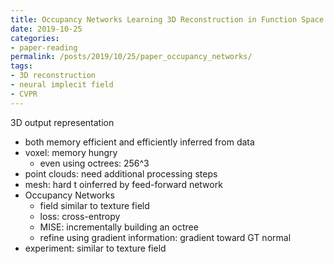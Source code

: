 ```yaml
---
title: Occupancy Networks Learning 3D Reconstruction in Function Space
date: 2019-10-25
categories:
- paper-reading
permalink: /posts/2019/10/25/paper_occupancy_networks/
tags:
- 3D reconstruction
- neural implecit field
- CVPR
---
```



3D output representation
- both memory efficient and efficiently inferred from data
- voxel: memory hungry
    - even using octrees: 256^3
- point clouds: need additional processing steps
- mesh: hard t oinferred by feed-forward network
- Occupancy Networks
    - field similar to texture field
    - loss: cross-entropy
    - MISE: incrementally building an octree
    - refine using gradient information: gradient toward GT normal
- experiment: similar to texture field
